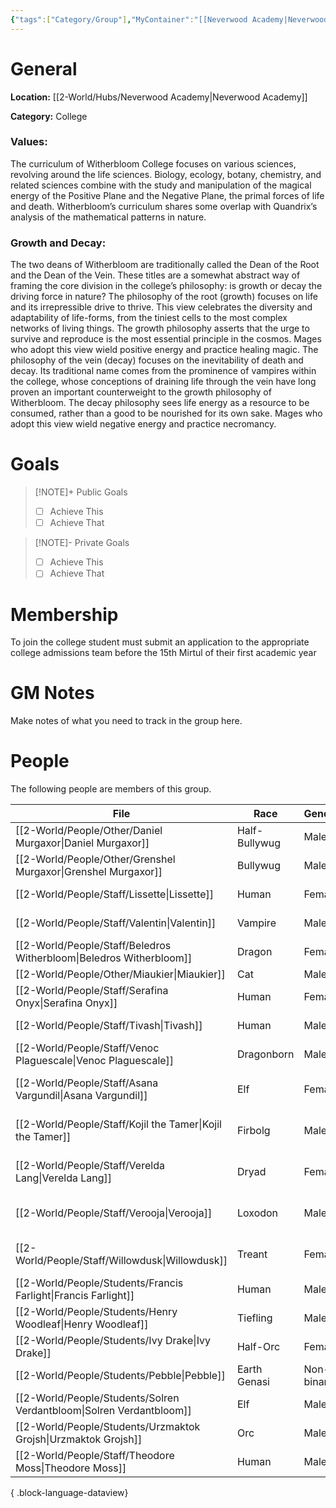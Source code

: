 ```yaml
---
{"tags":["Category/Group"],"MyContainer":"[[Neverwood Academy|Neverwood Academy]]","MyCategory":"College","image":"map-1.6-witherbloom-campus.jpg","obsidianUIMode":"preview","faction":null,"primary_contact":null,"founder":["Beledros Witherbloom"],"deans":["Lissette","Valentin"],"staff":["Willowdusk","Tivash","Verelda Lang","Serafina Onyx","Asana Vargundil","Kojil the Tamer","Venoc Plaguescale","Verooja"],"dg-publish":true,"dg-path":"World/Groups/Colleges/Witherbloom College.md","permalink":"/world/groups/colleges/witherbloom-college/","dgPassFrontmatter":true,"updated":"2025-10-04T00:45:44.000+01:00"}
---
```



# General

**Location:** [[2-World/Hubs/Neverwood Academy\|Neverwood Academy]]

**Category:** College

### Values:
The curriculum of Witherbloom College focuses on various sciences, revolving around the life sciences. Biology, ecology, botany, chemistry, and related sciences combine with the study and manipulation of the magical energy of the Positive Plane and the Negative Plane, the primal forces of life and death. Witherbloom’s curriculum shares some overlap with Quandrix’s analysis of the mathematical patterns in nature.

### Growth and Decay:
The two deans of Witherbloom are traditionally called the Dean of the Root and the Dean of the Vein. These titles are a somewhat abstract way of framing the core division in the college’s philosophy: is growth or decay the driving force in nature?
The philosophy of the root (growth) focuses on life and its irrepressible drive to thrive. This view celebrates the diversity and adaptability of life-forms, from the tiniest cells to the most complex networks of living things. The growth philosophy asserts that the urge to survive and reproduce is the most essential principle in the cosmos. Mages who adopt this view wield positive energy and practice healing magic.
The philosophy of the vein (decay) focuses on the inevitability of death and decay. Its traditional name comes from the prominence of vampires within the college, whose conceptions of draining life through the vein have long proven an important counterweight to the growth philosophy of Witherbloom. The decay philosophy sees life energy as a resource to be consumed, rather than a good to be nourished for its own sake. Mages who adopt this view wield negative energy and practice necromancy.

# Goals

> [!NOTE]+ Public Goals
> - [ ] Achieve This
> - [ ] Achieve That

> [!NOTE]- Private Goals
> - [ ] Achieve This
> - [ ] Achieve That

# Membership
To join the college student must submit an application to the appropriate college admissions team before the 15th Mirtul of their first academic year

# GM Notes

Make notes of what you need to track in the group here. 


# People

The following people are members of this group.  

| File                                                                    | Race          | Gender     | Role                |
| ----------------------------------------------------------------------- | ------------- | ---------- | ------------------- |
| [[2-World/People/Other/Daniel Murgaxor\|Daniel Murgaxor]]            | Half-Bullywug | Male       | Alumni              |
| [[2-World/People/Other/Grenshel Murgaxor\|Grenshel Murgaxor]]        | Bullywug      | Male       | Alumni              |
| [[2-World/People/Staff/Lissette\|Lissette]]                          | Human         | Female     | College Dean        |
| [[2-World/People/Staff/Valentin\|Valentin]]                          | Vampire       | Male       | College Dean        |
| [[2-World/People/Staff/Beledros Witherbloom\|Beledros Witherbloom]]  | Dragon        | Female     | Founder Dragon      |
| [[2-World/People/Other/Miaukier\|Miaukier]]                          | Cat           | Male       | Other               |
| [[2-World/People/Staff/Serafina Onyx\|Serafina Onyx]]                | Human         | Female     | Professor of Decay  |
| [[2-World/People/Staff/Tivash\|Tivash]]                              | Human         | Male       | Professor of Decay  |
| [[2-World/People/Staff/Venoc Plaguescale\|Venoc Plaguescale]]        | Dragonborn    | Male       | Professor of Decay  |
| [[2-World/People/Staff/Asana Vargundil\|Asana Vargundil]]            | Elf           | Female     | Professor of Growth |
| [[2-World/People/Staff/Kojil the Tamer\|Kojil the Tamer]]            | Firbolg       | Male       | Professor of Growth |
| [[2-World/People/Staff/Verelda Lang\|Verelda Lang]]                  | Dryad         | Female     | Professor of Growth |
| [[2-World/People/Staff/Verooja\|Verooja]]                            | Loxodon       | Male       | Professor of Growth |
| [[2-World/People/Staff/Willowdusk\|Willowdusk]]                      | Treant        | Female     | Professor of Growth |
| [[2-World/People/Students/Francis Farlight\|Francis Farlight]]       | Human         | Male       | Student             |
| [[2-World/People/Students/Henry Woodleaf\|Henry Woodleaf]]           | Tiefling      | Male       | Student             |
| [[2-World/People/Students/Ivy Drake\|Ivy Drake]]                     | Half-Orc      | Female     | Student             |
| [[2-World/People/Students/Pebble\|Pebble]]                           | Earth Genasi  | Non-binary | Student             |
| [[2-World/People/Students/Solren Verdantbloom\|Solren Verdantbloom]] | Elf           | Male       | Student             |
| [[2-World/People/Students/Urzmaktok Grojsh\|Urzmaktok Grojsh]]       | Orc           | Male       | Student             |
| [[2-World/People/Staff/Theodore Moss\|Theodore Moss]]                | Human         | Male       | Veteran             |

{ .block-language-dataview}
